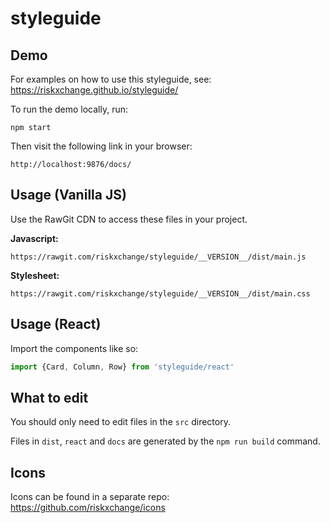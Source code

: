 # styleguide

## Demo

For examples on how to use this styleguide, see: https://riskxchange.github.io/styleguide/

To run the demo locally, run:

```
npm start
```

Then visit the following link in your browser:

```
http://localhost:9876/docs/
```

## Usage (Vanilla JS)

Use the RawGit CDN to access these files in your project.

**Javascript:**
```
https://rawgit.com/riskxchange/styleguide/__VERSION__/dist/main.js
```

**Stylesheet:**
```
https://rawgit.com/riskxchange/styleguide/__VERSION__/dist/main.css
```

## Usage (React)

Import the components like so:

```javascript
import {Card, Column, Row} from 'styleguide/react'
```


## What to edit

You should only need to edit files in the `src` directory.

Files in `dist`, `react` and `docs` are generated by the `npm run build` command.

## Icons

Icons can be found in a separate repo: https://github.com/riskxchange/icons
